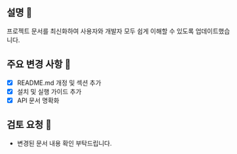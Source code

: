 ## 설명 📘  
프로젝트 문서를 최신화하여 사용자와 개발자 모두 쉽게 이해할 수 있도록 업데이트했습니다.  
  
## 주요 변경 사항 📘  
- [x] README.md 개정 및 섹션 추가  
- [x] 설치 및 실행 가이드 추가  
- [x] API 문서 명확화  
  
## 검토 요청 📘  
- 변경된 문서 내용 확인 부탁드립니다.